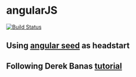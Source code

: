 # angularJS

[![Build Status](https://travis-ci.com/Pedro-Mendes/angularJS.svg?branch=master)](https://travis-ci.com/Pedro-Mendes/angularJS)

## Using [angular seed](https://github.com/angular/angular-seed) as headstart
## Following Derek Banas [tutorial](https://www.youtube.com/watch?v=OPxeCiy0RdY&t=521s)